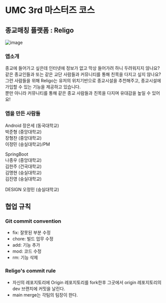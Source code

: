 # UMC 3rd 마스터즈 코스

## 종교매칭 플랫폼 : Religo
![image](https://user-images.githubusercontent.com/85864699/217199507-9c02c64a-c202-4ec0-8a9b-136bafa440f6.png)


### 앱소개
종교에 들어가고 싶은데 인터넷에 정보가 없고 막상 들어가려 하니 두려워지지 않나요?  
같은 종교인들과 또는 같은 교단 사람들과 커뮤니티를 통해 친목을 다지고 싶지 않나요?  
그런 사람들을 위해 Religo는 유저의 위치기반으로 종교시설을 추천해주고, 종교시설에 가입할 수 있는 기능을 제공하고 있습니다.  
뿐만 아니라 커뮤니티를 통해 같은 종교 사람들과 친목을 다지며 유대감을 높일 수 있어요!   

### 앱을 만든 사람들
Android
장은세 (동국대학교)  
박준형 (중앙대학교)  
장형찬 (중앙대학교)  
이정민 (숭실대학교)/PM  

SpringBoot  
나종우 (중앙대학교)  
김한주 (건국대학교)  
김명현 (숭실대학교)  
김진영 (숭실대학교)  

DESIGN 
오정민 (숭실대학교)

## 협업 규칙

### Git commit convention
- fix: 잘못된 부분 수정
- chore: 빌드 업무 수정
- add: 기능 추가
- mod: 코드 수정
- rm: 기능 삭제

### Religo's commit rule
- 자신의 레포지토리에 Origin 레포지토리를 fork한후 그곳에서 origin 레포지토리의 dev 브랜치에 커밋을 날린다.
- main merge는 각팀의 팀장이 한다.